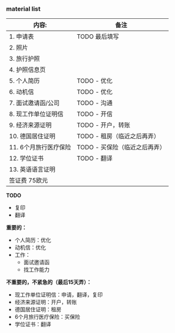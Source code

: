 ### material list

| 内容:                 | 备注                          |
| --------------------- | ----------------------------- |
| 1. 申请表             | TODO 最后填写                 |
| 2. 照片               |                               |
| 3. 旅行护照           |                               |
| 4. 护照信息页         |                               |
| 5. 个人简历           | TODO - 优化                   |
| 6. 动机信             | TODO - 优化                   |
| 7. 面试邀请函/公司    | TODO - 沟通                   |
| 8. 现工作单位证明信   | TODO - 开信                   |
| 9. 经济来源证明       | TODO - 开户，转账             |
| 10. 德国居住证明      | TODO - 租房（临近之后再弄）   |
| 11. 6个月旅行医疗保险 | TODO - 买保险（临近之后再弄） |
| 12. 学位证书          | TODO - 翻译                   |
| 13. 英语语言证明      |                               |
| 签证费 75欧元         |                               |

**TODO** 

- 复印
- 翻译



**重要的：**

- 个人简历：优化
- 动机信：优化
- 工作：
  - 面试邀请函
  - 找工作能力

**不重要的，不紧急的（最后15天弄）：**

- 现工作单位证明信：申请，翻译，复印
- 经济来源证明：开户，转账
- 德国居住证明：租房
- 6个月旅行医疗保险：买保险
- 学位证书：翻译



